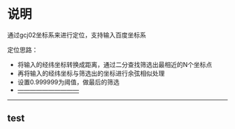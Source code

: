 # 说明
通过gcj02坐标系来进行定位，支持输入百度坐标系

定位思路：
- 将输入的经纬坐标转换成距离，通过二分查找筛选出最相近的N个坐标点
- 再将输入的经纬坐标与筛选出的坐标进行余弦相似处理
- 设置0.999999为阈值，做最后的筛选
- [——————————](#test)



---
## test